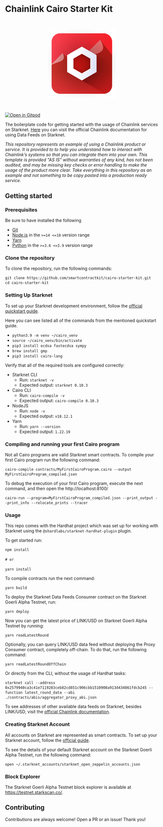 # Chainlink Cairo Starter Kit

<br/>
<p align="center">
<a href="https://chain.link" target="_blank">
<img src="./logo.png" width="225" alt="Chainlink Cairo logo">
</a>
</p>
<br/>

[![Open in Gitpod](https://gitpod.io/button/open-in-gitpod.svg)](https://gitpod.io/#https://github.com/smartcontractkit/cairo-starter-kit)

The boilerplate code for getting started with the usage of Chainlink services on Starknet. [Here](https://docs.chain.link/data-feeds/starknet) you can visit the official Chainlink documentation for using Data Feeds on Starknet.

_This repository represents an example of using a Chainlink product or service. It is provided to to help you understand how to interact with Chainlink’s systems so that you can integrate them into your own. This template is provided "AS IS" without warranties of any kind, has not been audited, and may be missing key checks or error handling to make the usage of the product more clear. Take everything in this repository as an example and not something to be copy pasted into a production ready service._

## Getting started

### Prerequisites

Be sure to have installed the following

- [Git](https://git-scm.com/book/en/v2/Getting-Started-Installing-Git)
- [Node.js](https://nodejs.org/en/download/) in the `>=14 <=18` version range
- [Yarn](https://yarnpkg.com/getting-started/install)
- [Python](https://www.python.org/downloads/) in the `>=3.6 <=3.9` version range

### Clone the repository

To clone the repository, run the following commands:

```
git clone https://github.com/smartcontractkit/cairo-starter-kit.git
cd cairo-starter-kit
```

### Setting Up Starknet

To set up your Starknet development environment, follow the [official quickstart guide](https://docs.starknet.io/documentation/getting_started/setting_up_the_environment/).

Here you can see listed all of the commands from the mentioned quickstart guide.

- `python3.9 -m venv ~/cairo_venv`
- `source ~/cairo_venv/bin/activate`
- `pip3 install ecdsa fastecdsa sympy`
- `brew install gmp`
- `pip3 install cairo-lang`

Verify that all of the required tools are configured correctly:

- Starknet CLI
  - Run: `starknet -v`
  - Expected output: `starknet 0.10.3`
- Cairo CLI
  - Run: `cairo-compile -v`
  - Expected output: `cairo-compile 0.10.3`
- NodeJS
  - Run: `node -v`
  - Expected output: `v18.12.1`
- Yarn
  - Run: `yarn --version`
  - Expected output: `1.22.19`

### Compiling and running your first Cairo program

Not all Cairo programs are valid Starknet smart contracts. To compile your first Cairo program run the following command:

```
cairo-compile contracts/MyFirstCairoProgram.cairo --output MyFirstCairoProgram_compiled.json
```

To debug the execution of your first Cairo program, execute the next command, and then open the http://localhost:8100/

```
cairo-run --program=MyFirstCairoProgram_compiled.json --print_output --print_info --relocate_prints --tracer
```

### Usage

This repo comes with the Hardhat project which was set up for working with Starknet using the `@shardlabs/starknet-hardhat-plugin` plugin.

To get started run:

```
npm install

# or

yarn install
```

To compile contracts run the next command:

```
yarn build
```

To deploy the Starknet Data Feeds Consumer contract on the Starknet Goerli Alpha Testnet, run:

```
yarn deploy
```

Now you can get the latest price of LINK/USD on Starknet Goerli Alpha Testnet by running:

```
yarn readLatestRound
```

Optionally, you can query LINK/USD data feed without deploying the Proxy Consumer contract, completely off-chain. To do that, run the following command:

```
yarn readLatestRoundOffChain
```

Or directly from the CLI, without the usage of Hardhat tasks:

```
starknet call --address 0x2579940ca3c41e7119283ceb82cd851c906cbb1510908a913d434861fdcb245 --function latest_round_data --abi ./contracts/abis/aggregator_proxy_abi.json
```

To see addresses of other available data feeds on Starknet, besides LINK/USD, visit the [official Chainlink documentation](https://docs.chain.link/data-feeds/price-feeds/addresses?network=starknet).

### Creating Starknet Account

All accounts on Starknet are represented as smart contracts. To set up your Starknet account, follow the [official guide](https://docs.starknet.io/documentation/getting_started/account_setup/).

To see the details of your default Starknet account on the Starknet Goerli Alpha Testnet, run the following command:

```
open ~/.starknet_accounts/starknet_open_zeppelin_accounts.json
```

### Block Explorer

The Starknet Goerli Alpha Testnet block explorer is available at https://testnet.starkscan.co/.

## Contributing

Contributions are always welcome! Open a PR or an issue! Thank you!
